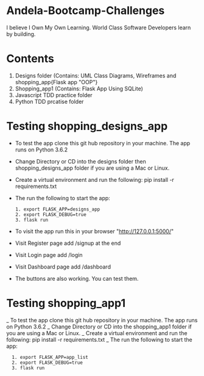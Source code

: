 # Andela-Bootcamp-Challenges
I believe I Own My Own Learning. World Class Software Developers learn by building.

# Contents
1. Designs folder (Contains: UML Class Diagrams, Wireframes and shopping_app{Flask app "OOP"}
2. Shopping_app1 (Contains: Flask App Using SQLite)
3. Javascript TDD practice folder
4. Python TDD prcatise folder

# Testing shopping_designs_app

- To test the app clone this git hub repository in your machine. The app runs on Python 3.6.2
- Change Directory or CD into the designs folder then shopping_designs_app folder if you are using a Mac or Linux.
- Create a virtual environment and run the following: pip install -r requirements.txt
- The run the following to start the app:

      1. export FLASK_APP=designs_app
      2. export FLASK_DEBUG=true
      3. flask run
      
 - To visit the app run this in your browser "http://127.0.0.1:5000/"
 - Visit Register page add /signup at the end
 - Visit Login page add /login
 - Visit Dashboard page add /dashboard
 - The buttons are also working. You can test them.

# Testing shopping_app1

_ To test the app clone this git hub repository in your machine. The app runs on Python 3.6.2
_ Change Directory or CD into the shopping_app1 folder if you are using a Mac or Linux.
_ Create a virtual environment and run the following: pip install -r requirements.txt
_ The run the following to start the app:

      1. export FLASK_APP=app_list
      2. export FLASK_DEBUG=true
      3. flask run
      

